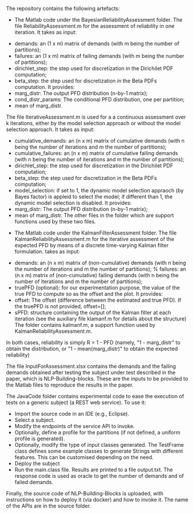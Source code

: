 The repository contains the following artefacts: 

- The Matlab code under the BayesianReliabilityAssessment folder. 
The file ReliabilityAssessment.m for the assessment of reliability in one iteration. It takes as input: 
* demands: an (1 x m) matrix of demands (with m being the number of partitions); 
* failures: an (1 x m) matrix of failing demands (with m being the number of partitions);
* dirichlet_step: the step used for discretization in the Dirichilet PDF  computation;
* beta_step: the step used for discretization in the Beta PDFs computation. 
It provides:
* marg_distr: The output PFD distribution (n-by-1 matrix);
* cond_distr_params: The conditional PFD distribution, one per partition;
* mean of marg_distr. 

The file IterativeAssessment.m is used for a a continuous assessment over k iterations, either by the model selection approach or without the model selection approach. It takes as input: 
* cumulative_demands: an (n x m) matrix of cumulative demands (with n being the number of iterations and m the number of partitions); 
* cumulative_failures: an (n x m) matrix of cumulative failing demands (with n being the number of iterations and m the number of partitions);
* dirichlet_step: the step used for discretization in the Dirichilet PDF computation; 
* beta_step: the step used for discretization in the Beta PDFs computation; 
* model_selection: if set to 1, the dynamic model selection appraoch (by Bayes factor) is appleid to select the model; if different than 1, the dynamic model selection is disabled. 
It provides: 
* marg_distr: The output PFD distribution (n-by-1 matrix);
* mean of marg_distr. 
The other files in the folder which are support functions used by these two files. 

- The Matlab code under the KalmanFilterAssessment folder. 
The file KalmanReliabilityAssessment.m for the iterative assessment of the expected PFD by means of a discrete time-varying Kalman filter formulation. takes as input:   
* demands: an (n x m) matrix of (non-cumulative) demands (with n being the number of iterations and m the number of partitions);
% failures: an (n x m) matrix of (non-cumulative) failing demands (with n being the number of iterations and m the number of partitions);
* truePFD (optional): for our experimentation purpose, the value of the true PFD to compute so as the offset and the plot. 
It provides: 
* offset: The offset (difference between the estimated and true PFD). If the truePFD is not provided, offset=[]; 
* sPFD: structure containing the output of the Kalman filter at each iteration (see the auxiliary file klamanf.m for details about the structure)
The folder contains kalmanf.m, a support function used by KalmanReliabilityAssessment.m. 

In both cases, reliability is simply R = 1 - PFD (namely, "1 - marg_distr" to obtain the distribution, or "1 - mean(marg_distr)" to obtain the expected reliability)

The file InputForAssessment.xlsx contains the demands and the failing demands obtained after testing the subject under test described in the paper, which is NLP-Building-blocks. These are the inputs to be provided to the Matlab files to reproduce the results in the paper. 

The JavaCode folder contains experimental code to ease the execution of tests on a generic subject (a REST web service). 
To use it:
- Import the source code in an IDE (e.g., Eclipse).
- Select a subject. 
- Modify the endpoints of the service API to invoke. 
- Optionally, define a profile for the partitions (if not defined, a uniform profile is generated). 
- Optionally, modify the type of input classes generated. The TestFrame class defines some example classes to generate Strings with different features. This can be customised depending on the need.
- Deploy the subject
- Run the main.class file. Results are printed to a file output.txt. The response code is used as oracle to get the number of demands and of failed demands. 

Finally, the source code of NLP-Building-Blocks is uploaded, with instructions on how to deploy it (via docker) and how to invoke it. The name of the APIs are in the source folder. 
